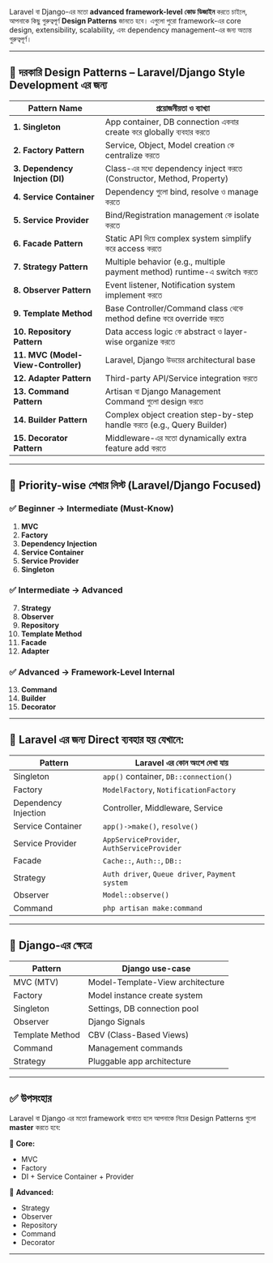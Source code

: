 Laravel বা Django-এর মতো **advanced framework-level কোড ডিজাইন** করতে চাইলে, আপনাকে কিছু গুরুত্বপূর্ণ **Design Patterns** জানতে হবে। এগুলো পুরো framework-এর core design, extensibility, scalability, এবং dependency management-এর জন্য অত্যন্ত গুরুত্বপূর্ণ।

---

## 🧠 দরকারি Design Patterns – Laravel/Django Style Development এর জন্য

| Pattern Name                        | প্রয়োজনীয়তা ও ব্যাখ্যা                                                  |
| ----------------------------------- | ----------------------------------------------------------------------- |
| **1. Singleton**                    | App container, DB connection একবার create করে globally ব্যবহার করতে     |
| **2. Factory Pattern**              | Service, Object, Model creation কে centralize করতে                      |
| **3. Dependency Injection (DI)**    | Class-এর মধ্যে dependency inject করতে (Constructor, Method, Property)   |
| **4. Service Container**            | Dependency গুলো bind, resolve ও manage করতে                             |
| **5. Service Provider**             | Bind/Registration management কে isolate করতে                            |
| **6. Facade Pattern**               | Static API দিয়ে complex system simplify করে access করতে                 |
| **7. Strategy Pattern**             | Multiple behavior (e.g., multiple payment method) runtime-এ switch করতে |
| **8. Observer Pattern**             | Event listener, Notification system implement করতে                      |
| **9. Template Method**              | Base Controller/Command class থেকে method define করে override করতে      |
| **10. Repository Pattern**          | Data access logic কে abstract ও layer-wise organize করতে                |
| **11. MVC (Model-View-Controller)** | Laravel, Django উভয়ের architectural base                                |
| **12. Adapter Pattern**             | Third-party API/Service integration করতে                                |
| **13. Command Pattern**             | Artisan বা Django Management Command গুলো design করতে                   |
| **14. Builder Pattern**             | Complex object creation step-by-step handle করতে (e.g., Query Builder)  |
| **15. Decorator Pattern**           | Middleware-এর মতো dynamically extra feature add করতে                    |

---

## 🧭 Priority-wise শেখার লিস্ট (Laravel/Django Focused)

### ✅ Beginner → Intermediate (Must-Know)

1. **MVC**
2. **Factory**
3. **Dependency Injection**
4. **Service Container**
5. **Service Provider**
6. **Singleton**

### ✅ Intermediate → Advanced

7. **Strategy**
8. **Observer**
9. **Repository**
10. **Template Method**
11. **Facade**
12. **Adapter**

### ✅ Advanced → Framework-Level Internal

13. **Command**
14. **Builder**
15. **Decorator**

---

## 🎯 Laravel এর জন্য Direct ব্যবহার হয় যেখানে:

| Pattern              | Laravel এর কোন অংশে দেখা যায়                    |
| -------------------- | ----------------------------------------------- |
| Singleton            | `app()` container, `DB::connection()`           |
| Factory              | `ModelFactory`, `NotificationFactory`           |
| Dependency Injection | Controller, Middleware, Service                 |
| Service Container    | `app()->make()`, `resolve()`                    |
| Service Provider     | `AppServiceProvider`, `AuthServiceProvider`     |
| Facade               | `Cache::`, `Auth::`, `DB::`                     |
| Strategy             | `Auth driver`, `Queue driver`, `Payment system` |
| Observer             | `Model::observe()`                              |
| Command              | `php artisan make:command`                      |

---

## 📌 Django-এর ক্ষেত্রে

| Pattern         | Django use-case                  |
| --------------- | -------------------------------- |
| MVC (MTV)       | Model-Template-View architecture |
| Factory         | Model instance create system     |
| Singleton       | Settings, DB connection pool     |
| Observer        | Django Signals                   |
| Template Method | CBV (Class-Based Views)          |
| Command         | Management commands              |
| Strategy        | Pluggable app architecture       |

---

## ✅ উপসংহার

Laravel বা Django এর মতো framework বানাতে হলে আপনাকে নিচের Design Patterns গুলো **master** করতে হবে:

🔹 **Core:**

* MVC
* Factory
* DI + Service Container + Provider

🔹 **Advanced:**

* Strategy
* Observer
* Repository
* Command
* Decorator

---


